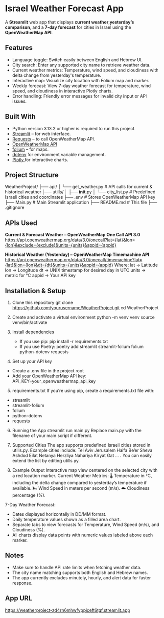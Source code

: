 # Israel Weather Forecast App 
A **Streamlit** web app that displays **current weather**,**yesterday’s comparison**,
and a **7-day forecast** for cities in Israel using the **OpenWeatherMap API**.  

## Features
- Language toggle: Switch easily between English and Hebrew UI.
- City search: Enter any supported city name to retrieve weather data.
- Current weather metrics: Temperature, wind speed, and cloudiness with delta change from yesterday's temperature.
- Interactive map: Visualize city location with Folium map and marker.
- Weekly forecast: View 7-day weather forecast for temperature, wind speed, and cloudiness in interactive Plotly charts.
- Error handling: Friendly error messages for invalid city input or API issues.


##  Built With

- Python version 3.13.2 or higher is required to run this project.
- [Streamlit](https://streamlit.io/) – for web interface.
- [Requests](https://docs.python-requests.org/) – to call OpenWeatherMap API.
- [OpenWeatherMap API](https://openweathermap.org/api)
- [folium](https://python-visualization.github.io/folium/) – for maps.
- [dotenv](https://pypi.org/project/python-dotenv/) for environment variable management.
- [Plotly ](https://plotly.com/python/) for interactive charts.

## Project Structure
WeatherProject/
├── api/
│   └── get_weather.py         # API calls for current & historical weather
├── utills/
│   ├── __init__.py
│   └── city_list.py           # Predefined Israeli cities and coordinates
├── .env                       # Stores OpenWeatherMap API key
├── Main.py                    # Main Streamlit application
├── README.md                  # This file
├── .gitignore

## APIs Used
**Current & Forecast Weather – OpenWeatherMap One Call API 3.0**
https://api.openweathermap.org/data/3.0/onecall?lat={lat}&lon={lon}&exclude={exclude}&units={units}&appid={appid}

**Historical Weather (Yesterday) – OpenWeatherMap Timemachine API**
https://api.openweathermap.org/data/3.0/onecall/timemachine?lat={lat}&lon={lon}&dt={dt}&units={units}&appid={appid}
Where:
    lat → Latitude 
    lon → Longitude
    dt → UNIX timestamp for desired day in UTC
    units → metric for °C
    appid → Your API key


## Installation & Setup

1. Clone this repository
    git clone https://github.com/yourusername/WeatherProject.git
    cd WeatherProject

2. Create and activate a virtual environment
   python -m venv venv
   source venv/bin/activate 

3. Install dependencies
   - If you use pip: pip install -r requirements.txt
   - If you use Poetry: poetry add streamlit streamlit-folium folium python-dotenv requests
   
4. Set up your API key
- Create a .env file in the project root
- Add your OpenWeatherMap API key: API_KEY=your_openweathermap_api_key

5. requirements.txt
If you’re using pip, create a requirements.txt file with:
- streamlit
- streamlit-folium
- folium
- python-dotenv
- requests

6. Running the App
streamlit run main.py
Replace main.py with the filename of your main script if different.

7. Supported Cities
The app supports predefined Israeli cities stored in utills.py.
Example cities include:
Tel Aviv
Jerusalem
Haifa
Be’er Sheva
Ashdod
Eilat
Netanya
Herzliya
Nahariya
Kiryat Gat
... .
You can easily extend the list by editing utills.py.

8. Example Output
Interactive map view centered on the selected city with a red location marker.
Current Weather Metrics:
🌡️ Temperature in °C, including the delta change compared to yesterday’s temperature if available.
🌬️ Wind Speed in meters per second (m/s).
☁️ Cloudiness percentage (%).

7-Day Weather Forecast:
- Dates displayed horizontally in DD/MM format.
- Daily temperature values shown as a filled area chart.
- Separate tabs to view forecasts for Temperature, Wind Speed (m/s), and Cloudiness (%).
- All charts display data points with numeric values labeled above each marker.

## Notes
- Make sure to handle API rate limits when fetching weather data.
- The city name matching supports both English and Hebrew names.
- The app currently excludes minutely, hourly, and alert data for faster response.


## App URL
https://weatherproject-zd4rn6mhwfvppiceft6tgf.streamlit.app


